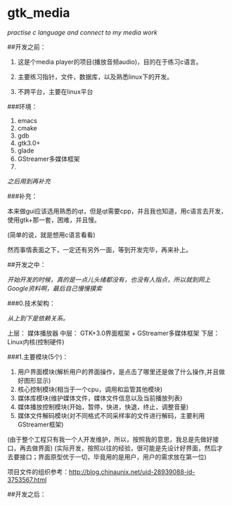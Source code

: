 # gtk_media
_practise c language and connect to my media work_


##开发之前：

1. 这是个media player的项目(播放音频audio)，目的在于练习c语言。

2. 主要练习指针，文件，数据库，以及熟悉linux下的开发。

3. 不跨平台，主要在linux平台

###环境：

1. emacs  
2. cmake
3. gdb
4. gtk3.0+
5. glade
6. GStreamer多媒体框架
7. 

_之后用到再补充_

###补充：

本来做gui应该选用熟悉的qt，但是qt需要cpp，并且我也知道，用c语言去开发，使用gtk+那一套，困难，并且慢。

(简单的说，就是想用c语言看看)

然而事情表面之下，一定还有另外一面，等到开发完毕，再来补上。


##开发之中：

_开始开发的时候，真的是一点儿头绪都没有，也没有人指点，所以就到网上Google资料啊，最后自己慢慢摸索_

###0.技术架构：

_从上到下是依赖关系。_

上层： 媒体播放器
中层： GTK+3.0界面框架 + GStreamer多媒体框架
下层： Linux内核(控制硬件)



###1.主要模块(5个)：
1. 用户界面模块(解析用户的界面操作，是点击了哪里还是做了什么操作,并且做好图形显示)
2. 核心控制模块(相当于一个cpu，调用和监管其他模块)
3. 媒体库模块(维护媒体文件，媒体文件信息以及当前播放列表)
4. 媒体播放控制模块(开始，暂停，快进，快退，终止，调整音量)
5. 媒体文件解码模块(对不同格式不同采样率的文件进行解码，主要利用GStreamer框架)


(由于整个工程只有我一个人开发维护，所以，按照我的意思，我总是先做好接口，再去做界面)
(实际开发，按照以往的经验，很可能是先设计好界面，然后才去要接口；界面原型优于一切，毕竟用的是用户，用户的需求放在第一位)

项目文件的组织参考：http://blog.chinaunix.net/uid-28939088-id-3753567.html


##开发之后：